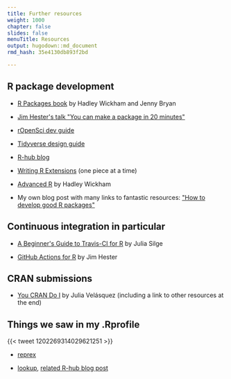 ```yaml
---
title: Further resources
weight: 1000
chapter: false
slides: false
menuTitle: Resources
output: hugodown::md_document
rmd_hash: 35e4130db893f2bd

---
```


R package development
---------------------

-   [R Packages book](https://r-pkgs.org) by Hadley Wickham and Jenny Bryan

-   [Jim Hester's talk "You can make a package in 20 minutes"](https://www.jimhester.com/talk/2018-rsc-r-pkgs/)

-   [rOpenSci dev guide](https://devguide.ropensci.org)

-   [Tidyverse design guide](https://design.tidyverse.org/)

-   [R-hub blog](https://blog.r-hub.io)

-   [Writing R Extensions](https://cran.r-project.org/doc/manuals/R-exts.html) (one piece at a time)

-   [Advanced R](https://adv-r.hadley.nz/) by Hadley Wickham

-   My own blog post with many links to fantastic resources: ["How to develop good R packages"](http://www.masalmon.eu/2017/12/11/goodrpackages/)

Continuous integration in particular
------------------------------------

-   [A Beginner's Guide to Travis-CI for R](https://juliasilge.com/blog/beginners-guide-to-travis/) by Julia Silge

-   [GitHub Actions for R](https://www.jimhester.com/talk/2020-rsc-github-actions/) by Jim Hester

CRAN submissions
----------------

-   [You CRAN Do I](https://ivelasq.rbind.io/blog/you-cran-do-it/) by Julia Velásquez (including a link to other resources at the end)

Things we saw in my .Rprofile
-----------------------------

{{< tweet 1202269314029621251 >}}

-   [reprex](https://reprex.tidyverse.org/)

-   [lookup](https://github.com/jimhester/lookup#readme), [related R-hub blog post](https://blog.r-hub.io/2019/05/14/read-the-source/)

